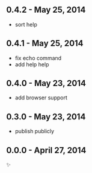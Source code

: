 
0.4.2 - May 25, 2014
--------------------
* sort help

0.4.1 - May 25, 2014
--------------------
* fix echo command
* add help help

0.4.0 - May 23, 2014
--------------------
* add browser support

0.3.0 - May 23, 2014
--------------------
* publish publicly

0.0.0 - April 27, 2014
----------------------
:sparkles: